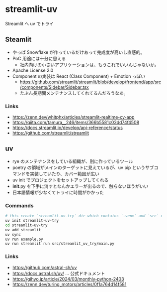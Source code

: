 # streamlit-uv
Streamlit へ uv でトライ

## Steamlit
- やっぱ Snowflake が作っているだけあって完成度が高いし直感的。
- PoC 用途には十分に思える
  - 社内向けの小さいアプリケーションは、もうこれでいいんじゃないか。
- Apache License 2.0
- Component の実装は React (Class Component) + Emotion っぽい
  - https://github.com/streamlit/streamlit/blob/develop/frontend/app/src/components/Sidebar/Sidebar.tsx
  - たぶん長期間メンテナンスしてくれてるんだろうなあ。

### Links
- https://zenn.dev/whitphx/articles/streamlit-realtime-cv-app
- https://qiita.com/tamura__246/items/366b5581c03dd74f4508
- https://docs.streamlit.io/develop/api-reference/status
- https://github.com/streamlit/streamlit

## uv
- rye のメンテナンスをしている組織が、別に作っているツール
- poetry の領域がメインのターゲットに見えているが、uv pip というサブコマンドを実装していたり、カバー範囲が広い
- uv init でプロジェクトをセットアップしてくれる
- __init__.py を下手に消すとなんかエラーが出るので、触らないほうがいい
- 日本語情報が少なくてトライに時間がかかった

### Commands
```bash
# this create `streamlit-uv-try` dir which contains `.venv` and `src` dir.
uv init streamlit-uv-try
cd streamlit-uv-try
uv add streamlit
uv sync
uv run example.py
uv run streamlit run src/streamlit_uv_try/main.py
 ```

### Links
- https://github.com/astral-sh/uv
- https://docs.astral.sh/uv/    ... 公式ドキュメント
- https://gihyo.jp/article/2024/03/monthly-python-2403
- https://zenn.dev/turing_motors/articles/0f1a764d14f581
